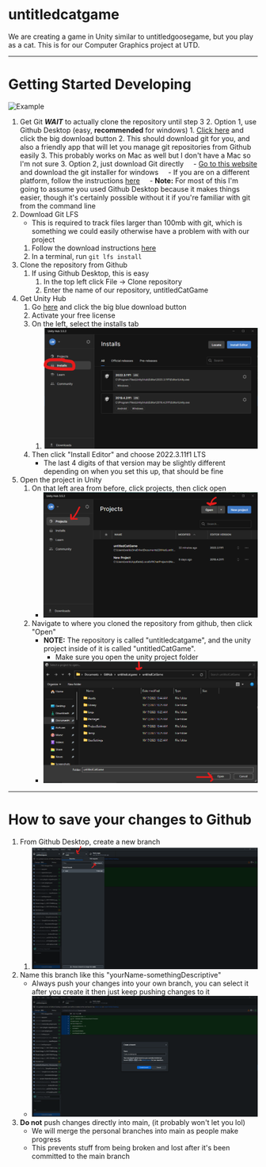 # untitledcatgame
We are creating a game in Unity similar to untitledgoosegame, but you play as a cat. This is for our Computer Graphics project at UTD.

---- 
# Getting Started Developing
![Example](1.png)
1. Get Git
	***WAIT*** to actually clone the repository until step 3
	2. Option 1, use Github Desktop (easy, **recommended** for windows)
		1. [Click here](https://desktop.github.com/) and click the big download button
		2. This should download git for you, and also a friendly app that will let you manage git repositories from Github easily
		3. This probably works on Mac as well but I don't have a Mac so I'm not sure
	3. Option 2, just download Git directly
	    - [Go to this website](https://git-scm.com/download/win) and download the git installer for windows
	    - If you are on a different platform, follow the instructions [here](https://git-scm.com/book/en/v2/Getting-Started-Installing-Git)
	    - **Note:** For most of this I'm going to assume you used Github Desktop because it makes things easier, though it's certainly possible without it if you're familiar with git from the command line
1. Download Git LFS
	- This is required to track files larger than 100mb with git, which is something we could easily otherwise have a problem with with our project
	1. Follow the download instructions [here](https://git-lfs.com/)
	2. In a terminal, run `git lfs install`
2. Clone the repository from Github
	1. If using Github Desktop, this is easy
		1. In the top left click File -> Clone repository
		2. Enter the name of our repository, untitledCatGame
3. Get Unity Hub
	1. Go [here](https://unity.com/download) and click the big blue download button
	2. Activate your free license
	3. On the left, select the installs tab
		1. ![Example](InstructionImages/1.png)
	4. Then click "Install Editor" and choose 2022.3.11f1 LTS
		- The last 4 digits of that version may be slightly different depending on when you set this up, that should be fine
4. Open the project in Unity
	1. On that left area from before, click projects, then click open
		- ![Example](InstructionImages/2.png)
	2. Navigate to where you cloned the repository from github, then click "Open"
		- **NOTE:** The repository is called "untitledcatgame", and the unity project inside of it is called "untitledCatGame".
			- Make sure you open the unity project folder
		- ![Example](InstructionImages/3.png)

----
# How to save your changes to Github
1. From Github Desktop, create a new branch
	1. ![Example](InstructionImages/4.png)
2. Name this branch like this "yourName-somethingDescriptive"
	- Always push your changes into your own branch, you can select it after you create it then just keep pushing changes to it
	- ![Example](InstructionImages/5.png)
3. **Do not** push changes directly into main, (it probably won't let you lol)
	- We will merge the personal branches into main as people make progress
	- This prevents stuff from being broken and lost after it's been committed to the main branch

